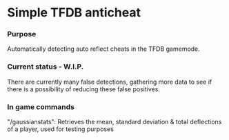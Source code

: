 # Simple TFDB anticheat
### Purpose
Automatically detecting auto reflect cheats in the TFDB gamemode.

### Current status - W.I.P.
There are currently many false detections, gathering more data to see if there is a possibility of reducing these false positives.

### In game commands
"/gaussianstats": Retrieves the mean, standard deviation & total deflections of a player, used for testing purposes
